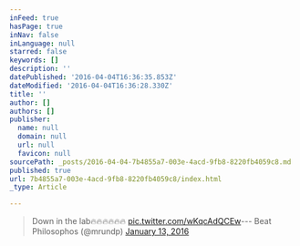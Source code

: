 ```yaml
---
inFeed: true
hasPage: true
inNav: false
inLanguage: null
starred: false
keywords: []
description: ''
datePublished: '2016-04-04T16:36:35.853Z'
dateModified: '2016-04-04T16:36:28.330Z'
title: ''
author: []
authors: []
publisher:
  name: null
  domain: null
  url: null
  favicon: null
sourcePath: _posts/2016-04-04-7b4855a7-003e-4acd-9fb8-8220fb4059c8.md
published: true
url: 7b4855a7-003e-4acd-9fb8-8220fb4059c8/index.html
_type: Article

---
```

> Down in the lab🔥🔥🔥🔥🔥🔥 [pic.twitter.com/wKqcAdQCEw][0]--- Beat Philosophos (@mrundp) [January 13, 2016][1]



[0]: https://t.co/wKqcAdQCEw
[1]: https://twitter.com/mrundp/status/687063468835532800